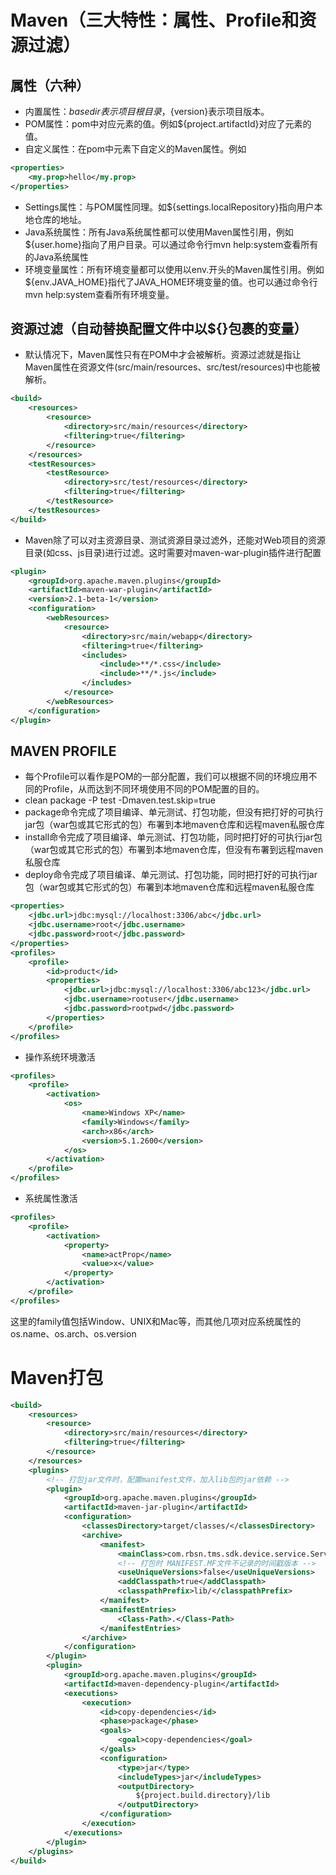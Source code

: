 # Maven（三大特性：属性、Profile和资源过滤）
## 属性（六种）
* 内置属性：${basedir}表示项目根目录，${version}表示项目版本。
* POM属性：pom中对应元素的值。例如${project.artifactId}对应了<project><artifactId>元素的值。
* 自定义属性：在pom中<properties>元素下自定义的Maven属性。例如
```xml
<properties>  
	<my.prop>hello</my.prop>  
</properties>
```
* Settings属性：与POM属性同理。如${settings.localRepository}指向用户本地仓库的地址。
* Java系统属性：所有Java系统属性都可以使用Maven属性引用，例如${user.home}指向了用户目录。可以通过命令行mvn help:system查看所有的Java系统属性
* 环境变量属性：所有环境变量都可以使用以env.开头的Maven属性引用。例如${env.JAVA_HOME}指代了JAVA_HOME环境变量的值。也可以通过命令行mvn help:system查看所有环境变量。

## 资源过滤（自动替换配置文件中以${}包裹的变量）
* 默认情况下，Maven属性只有在POM中才会被解析。资源过滤就是指让Maven属性在资源文件(src/main/resources、src/test/resources)中也能被解析。
```xml
<build>
	<resources>
		<resource>
			<directory>src/main/resources</directory>
			<filtering>true</filtering>
		</resource>
	</resources>
	<testResources>
		<testResource>
			<directory>src/test/resources</directory>
			<filtering>true</filtering>
		</testResource>
	</testResources>
</build>
```
* Maven除了可以对主资源目录、测试资源目录过滤外，还能对Web项目的资源目录(如css、js目录)进行过滤。这时需要对maven-war-plugin插件进行配置
```xml
<plugin>  
    <groupId>org.apache.maven.plugins</groupId>  
    <artifactId>maven-war-plugin</artifactId>  
    <version>2.1-beta-1</version>  
    <configuration>  
        <webResources>  
            <resource>  
                <directory>src/main/webapp</directory>  
                <filtering>true</filtering>  
                <includes>  
                    <include>**/*.css</include>  
                    <include>**/*.js</include>  
                </includes>  
            </resource>  
        </webResources>  
    </configuration>  
</plugin>
```

## MAVEN PROFILE
* 每个Profile可以看作是POM的一部分配置，我们可以根据不同的环境应用不同的Profile，从而达到不同环境使用不同的POM配置的目的。
* clean package -P test -Dmaven.test.skip=true
* package命令完成了项目编译、单元测试、打包功能，但没有把打好的可执行jar包（war包或其它形式的包）布署到本地maven仓库和远程maven私服仓库
* install命令完成了项目编译、单元测试、打包功能，同时把打好的可执行jar包（war包或其它形式的包）布署到本地maven仓库，但没有布署到远程maven私服仓库
* deploy命令完成了项目编译、单元测试、打包功能，同时把打好的可执行jar包（war包或其它形式的包）布署到本地maven仓库和远程maven私服仓库　
```xml
<properties>
    <jdbc.url>jdbc:mysql://localhost:3306/abc</jdbc.url>
    <jdbc.username>root</jdbc.username>
    <jdbc.password>root</jdbc.password>
</properties>
<profiles>
	<profile>
		<id>product</id>
		<properties>
			<jdbc.url>jdbc:mysql://localhost:3306/abc123</jdbc.url>
			<jdbc.username>rootuser</jdbc.username>
			<jdbc.password>rootpwd</jdbc.password>
		</properties>
	</profile>
</profiles>
```
* 操作系统环境激活
```xml
<profiles>  
	<profile>  
		<activation>  
			<os>  
				<name>Windows XP</name>  
				<family>Windows</family>  
				<arch>x86</arch>  
				<version>5.1.2600</version>  
			</os>  
		</activation>  
	</profile>  
</profiles>
```
* 系统属性激活
```xml
<profiles>  
	<profile>  
		<activation>  
			<property>  
				<name>actProp</name>  
				<value>x</value>  
			</property>  
		</activation>  
	</profile>  
</profiles>
```
这里的family值包括Window、UNIX和Mac等，而其他几项对应系统属性的os.name、os.arch、os.version

# Maven打包
```xml
<build>
	<resources>
		<resource>
			<directory>src/main/resources</directory>
			<filtering>true</filtering>
		</resource>
	</resources>
	<plugins>
		<!-- 打包jar文件时，配置manifest文件，加入lib包的jar依赖 -->
		<plugin>
			<groupId>org.apache.maven.plugins</groupId>
			<artifactId>maven-jar-plugin</artifactId>
			<configuration>
				<classesDirectory>target/classes/</classesDirectory>
				<archive>
					<manifest>
						<mainClass>com.rbsn.tms.sdk.device.service.Service</mainClass>
						<!-- 打包时 MANIFEST.MF文件不记录的时间戳版本 -->
						<useUniqueVersions>false</useUniqueVersions>
						<addClasspath>true</addClasspath>
						<classpathPrefix>lib/</classpathPrefix>
					</manifest>
					<manifestEntries>
						<Class-Path>.</Class-Path>
					</manifestEntries>
				</archive>
			</configuration>
		</plugin>
		<plugin>
			<groupId>org.apache.maven.plugins</groupId>
			<artifactId>maven-dependency-plugin</artifactId>
			<executions>
				<execution>
					<id>copy-dependencies</id>
					<phase>package</phase>
					<goals>
						<goal>copy-dependencies</goal>
					</goals>
					<configuration>
						<type>jar</type>
						<includeTypes>jar</includeTypes>
						<outputDirectory>
							${project.build.directory}/lib
						</outputDirectory>
					</configuration>
				</execution>
			</executions>
		</plugin>
	</plugins>
</build>
```
